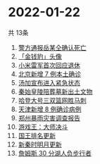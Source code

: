 # 2022-01-22
  共 13条

  <!-- BEGIN -->
  <!-- 最后更新时间:Sat Jan 22 2022 05:09:35 GMT+0000 (Coordinated Universal Time) -->
  1. [警方通报岳某仝确认死亡](https://www.zhihu.com/search?q=警方通报打工寻子)
1. [「金钱豹」头像](https://www.zhihu.com/search?q=金钱豹头像)
1. [小米雷军首次回应退休](https://www.zhihu.com/search?q=雷军退休)
1. [北京新增 7 例本土确诊](https://www.zhihu.com/search?q=北京疫情)
1. [汤加宣布进入紧急状态](https://www.zhihu.com/search?q=汤加)
1. [秦始皇陵陪葬墓新出土文物](https://www.zhihu.com/search?q=秦始皇陵)
1. [哈登大号三双篮网胜马刺](https://www.zhihu.com/search?q=篮网)
1. [天津新增 8 例确诊病例](https://www.zhihu.com/search?q=天津疫情)
1. [郑州暴雨灾害调查报告](https://www.zhihu.com/search?q=郑州720特大暴雨)
1. [游戏王：大师决斗](https://www.zhihu.com/search?q=游戏王)
1. [国王排名更新](https://www.zhihu.com/search?q=国王排名)
1. [新秦时明月更新](https://www.zhihu.com/search?q=新秦时明月)
1. [詹姆斯 30 分湖人负步行者](https://www.zhihu.com/search?q=湖人)
  <!-- END -->
  